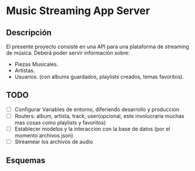 # Music Streaming App Server

## Descripción

El presente proyecto consiste en una API para una plataforma de streaming de música. Deberá poder servir información sobre:

* Piezas Musicales.
* Artistas.
* Usuarios. (con albums guardados, playlists creados, temas favoritos).

## TODO

* [ ] Configurar Variables de entorno, diferiendo desarrollo y produccion
* [ ] Routers: album, artista, track, user(opcional, este involucraria muchas mas cosas como playlists y favoritos)
* [ ] Establecer modelos y la interaccion con la base de datos (por el momento archivos json)
* [ ] Streamear los archivos de audio

## Esquemas
